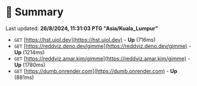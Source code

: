 # 📖 Summary
Last updated: **26/8/2024, 11:31:03 PTG "Asia/Kuala_Lumpur"**

- `GET` [https://hst.ujol.dev](https://hst.ujol.dev) - **Up** (716ms)
- `GET` [https://reddviz.deno.dev/gimme](https://reddviz.deno.dev/gimme) - **Up** (1214ms)
- `GET` [https://reddviz.amar.kim/gimme](https://reddviz.amar.kim/gimme) - **Up** (1780ms)
- `GET` [https://dumb.onrender.com](https://dumb.onrender.com) - **Up** (881ms)
